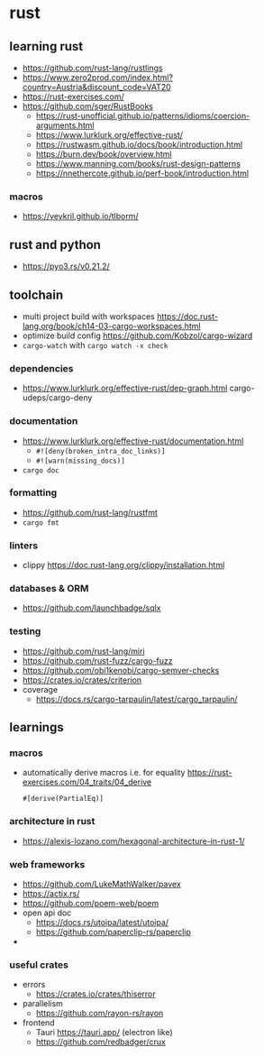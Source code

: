 # rust

## learning rust

- https://github.com/rust-lang/rustlings
- https://www.zero2prod.com/index.html?country=Austria&discount_code=VAT20
- https://rust-exercises.com/
- https://github.com/sger/RustBooks
  - https://rust-unofficial.github.io/patterns/idioms/coercion-arguments.html
  - https://www.lurklurk.org/effective-rust/
  - https://rustwasm.github.io/docs/book/introduction.html
  - https://burn.dev/book/overview.html
  - https://www.manning.com/books/rust-design-patterns
  - https://nnethercote.github.io/perf-book/introduction.html

### macros
- https://veykril.github.io/tlborm/

## rust and python
- https://pyo3.rs/v0.21.2/


## toolchain

- multi project build with workspaces https://doc.rust-lang.org/book/ch14-03-cargo-workspaces.html
- optimize build config https://github.com/Kobzol/cargo-wizard
- `cargo-watch` with `cargo watch -x check`

### dependencies
- https://www.lurklurk.org/effective-rust/dep-graph.html cargo-udeps/cargo-deny

### documentation
- https://www.lurklurk.org/effective-rust/documentation.html
  - `#![deny(broken_intra_doc_links)]`
  - `#![warn(missing_docs)]`
- `cargo doc`

### formatting

- https://github.com/rust-lang/rustfmt
- `cargo fmt`

### linters

- clippy https://doc.rust-lang.org/clippy/installation.html

### databases & ORM

- https://github.com/launchbadge/sqlx

### testing

- https://github.com/rust-lang/miri
- https://github.com/rust-fuzz/cargo-fuzz
- https://github.com/obi1kenobi/cargo-semver-checks
- https://crates.io/crates/criterion
- coverage
  - https://docs.rs/cargo-tarpaulin/latest/cargo_tarpaulin/

## learnings

### macros

- automatically derive macros i.e. for equality https://rust-exercises.com/04_traits/04_derive
  ```
  #[derive(PartialEq)]
  ```

### architecture in rust

- https://alexis-lozano.com/hexagonal-architecture-in-rust-1/

### web frameworks

- https://github.com/LukeMathWalker/pavex
- https://actix.rs/
- https://github.com/poem-web/poem
- open api doc
  - https://docs.rs/utoipa/latest/utoipa/
  - https://github.com/paperclip-rs/paperclip
- 



### useful crates

- errors
  - https://crates.io/crates/thiserror
- parallelism
  - https://github.com/rayon-rs/rayon
- frontend
  - Tauri https://tauri.app/ (electron like)
  - https://github.com/redbadger/crux
